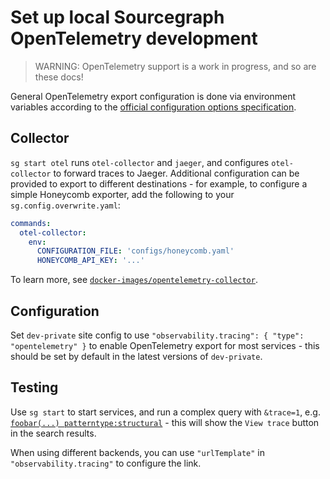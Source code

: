 # Set up local Sourcegraph OpenTelemetry development

> WARNING: OpenTelemetry support is a work in progress, and so are these docs!

General OpenTelemetry export configuration is done via environment variables according to the [official configuration options specification](https://github.com/open-telemetry/opentelemetry-specification/blob/main/specification/protocol/exporter.md#configuration-options).

## Collector

`sg start otel` runs `otel-collector` and `jaeger`, and configures `otel-collector` to forward traces to Jaeger.
Additional configuration can be provided to export to different destinations - for example, to configure a simple Honeycomb exporter, add the following to your `sg.config.overwrite.yaml`:

```yaml
commands:
  otel-collector:
    env:
      CONFIGURATION_FILE: 'configs/honeycomb.yaml'
      HONEYCOMB_API_KEY: '...'
```

To learn more, see [`docker-images/opentelemetry-collector`](https://github.com/sourcegraph/sourcegraph/tree/main/docker-images/opentelemetry-collector).

## Configuration

Set `dev-private` site config to use `"observability.tracing": { "type": "opentelemetry" }` to enable OpenTelemetry export for most services - this should be set by default in the latest versions of `dev-private`.

## Testing

Use `sg start` to start services, and run a complex query with `&trace=1`, e.g. [`foobar(...) patterntype:structural`](https://sourcegraph.test:3443/search?q=context%3Aglobal+foobar%28...%29&patternType=structural&trace=1) - this will show the `View trace` button in the search results.

When using different backends, you can use `"urlTemplate"` in `"observability.tracing"` to configure the link.
